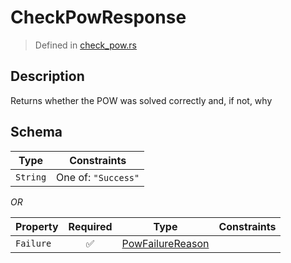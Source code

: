 # CheckPowResponse
> Defined in [check_pow.rs](../../../../interface/src/interface/routes/check_pow.rs)

## Description
Returns whether the POW was solved correctly and, if not, why

## Schema

| Type | Constraints |
| --- | --- |
| `String` | One of: `"Success"` |

*OR*

| Property | Required | Type | Constraints |
| --- | :---: | --- | --- |
| `Failure` | ✅ | [PowFailureReason](../../pow/PowFailureReason.md) |     | 



